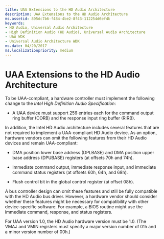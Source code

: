 ```yaml
---
title: UAA Extensions to the HD Audio Architecture
description: UAA Extensions to the HD Audio Architecture
ms.assetid: 895dc7b6-f484-4be2-8f43-112254d6ef4b
keywords:
- HD Audio, Universal Audio Architecture
- High Definition Audio (HD Audio), Universal Audio Architecture
- UAA WDK
- Universal Audio Architecture WDK
ms.date: 04/20/2017
ms.localizationpriority: medium
---
```


# UAA Extensions to the HD Audio Architecture


To be UAA-compliant, a hardware controller must implement the following change to the *Intel High Definition Audio Specification*:

-   A UAA device must support 256 entries each for the command output ring buffer (CORB) and the response input ring buffer (RIRB).

In addition, the Intel HD Audio architecture includes several features that are not required to implement a UAA-compliant HD Audio device. As an option, hardware vendors can omit the following features from their HD Audio devices and remain UAA-compliant:

-   DMA position lower base address (DPLBASE) and DMA position upper base address (DPUBASE) registers (at offsets 70h and 74h).

-   Immediate command output, immediate response input, and immediate command status registers (at offsets 60h, 64h, and 68h).

-   Flush control bit in the global control register (at offset 08h).

A bus controller design can omit these features and still be fully compatible with the HD Audio bus driver. However, a hardware vendor should consider whether these features might be necessary for compatibility with other device-specific software. For example, a BIOS routine might use the immediate command, response, and status registers.

For UAA version 1.0, the HD Audio hardware version must be 1.0. (The VMAJ and VMIN registers must specify a major version number of 01h and a minor version number of 00h.)

 

 




